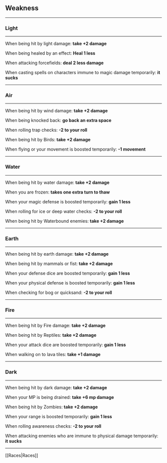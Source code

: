 ## Weakness  

---

### Light  

---

When being hit by light damage: __take +2 damage__

When being healed by an effect: __Heal 1 less__

When attacking forcefields: __deal 2 less damage__

When casting spells on characters immune to magic damage temporarily: __it sucks__

---

### Air  

---

When being hit by wind damage: __take +2 damage__

When being knocked back: __go back an extra space__

When rolling trap checks: __-2 to your roll__

When being hit by Birds: __take +2 damage__

When flying or your movement is boosted temporarily: __-1 movement__

---

### Water  

---

When being hit by water damage: __take +2 damage__

When you are frozen: __takes one extra turn to thaw__

When your magic defense is boosted temporarily: __gain 1 less__

When rolling for ice or deep water checks: __-2 to your roll__

When being hit by Waterbound enemies: __take +2 damage__

---

### Earth  

---

When being hit by earth damage: __take +2 damage__

When being hit by mammals or fist: __take +2 damage__

When your defense dice are boosted temporarily: __gain 1 less__

When your physical defense is boosted temporarily: __gain 1 less__

When checking for bog or quicksand: __-2 to your roll__

---

### Fire  

---

When being hit by Fire damage: __take +2 damage__
 
When being hit by Reptiles: __take +2 damage__

When your attack dice are boosted temporarily: __gain 1 less__

When walking on to lava tiles: __take +1 damage__

---

### Dark  

---

When being hit by dark damage: __take +2 damage__

When your MP is being drained: __take +6 mp damage__

When being hit by Zombies: __take +2 damage__

When your range is boosted temporarily: __gain 1 less__

When rolling awareness checks: __-2 to your roll__

When attacking enemies who are immune to physical damage temporarily: __it sucks__

---

[[Races|Races]]